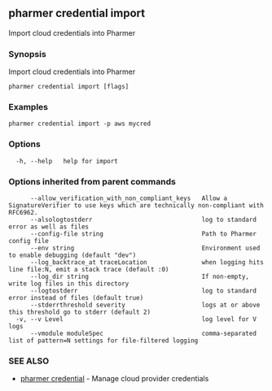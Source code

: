 ## pharmer credential import

Import cloud credentials into Pharmer

### Synopsis


Import cloud credentials into Pharmer

```
pharmer credential import [flags]
```

### Examples

```
pharmer credential import -p aws mycred
```

### Options

```
  -h, --help   help for import
```

### Options inherited from parent commands

```
      --allow_verification_with_non_compliant_keys   Allow a SignatureVerifier to use keys which are technically non-compliant with RFC6962.
      --alsologtostderr                              log to standard error as well as files
      --config-file string                           Path to Pharmer config file
      --env string                                   Environment used to enable debugging (default "dev")
      --log_backtrace_at traceLocation               when logging hits line file:N, emit a stack trace (default :0)
      --log_dir string                               If non-empty, write log files in this directory
      --logtostderr                                  log to standard error instead of files (default true)
      --stderrthreshold severity                     logs at or above this threshold go to stderr (default 2)
  -v, --v Level                                      log level for V logs
      --vmodule moduleSpec                           comma-separated list of pattern=N settings for file-filtered logging
```

### SEE ALSO
* [pharmer credential](pharmer_credential.md)	 - Manage cloud provider credentials

